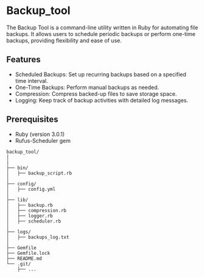 # Backup_tool 
The Backup Tool is a command-line utility written in Ruby for automating file backups. It allows users to schedule periodic backups or perform one-time backups, providing flexibility and ease of use.

## Features
- Scheduled Backups: Set up recurring backups based on a specified time interval.
- One-Time Backups: Perform manual backups as needed.
- Compression: Compress backed-up files to save storage space.
- Logging: Keep track of backup activities with detailed log messages.

## Prerequisites
- Ruby (version 3.0.1)
- Rufus-Scheduler gem

``` 
backup_tool/
│
|
├── bin/
│   ├── backup_script.rb
│
├── config/
│   ├── config.yml
│
├── lib/
│   ├── backup.rb
│   ├── compression.rb
│   ├── logger.rb
│   ├── scheduler.rb
│
├── logs/
│   ├── backups_log.txt
│
├── Gemfile
├── Gemfile.lock
├── README.md
└── .git/
    ├── ...
```